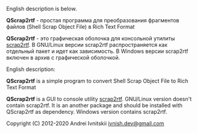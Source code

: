 English description is below.

**QScrap2rtf** - простая программа для преобразования фрагментов файлов 
(Shell Scrap Object File) в Rich Text Format

**QScrap2rtf** - это графическая оболочка для консольной утилиты [scrap2rtf](https://github.com/ivnish/scrap2rtf).
В GNU/Linux версии scrap2rtf распространяется как отдельный пакет и идет как 
зависимость. В Windows версии scrap2rtf включен в архив с графической оболочкой.

English description:

**QScrap2rtf** is a simple program to convert Shell Scrap Object File to Rich 
Text Format

**QScrap2rtf** is a GUI to console utility [scrap2rtf](https://github.com/ivnish/scrap2rtf).
GNU/Linux version doesn't contain scrap2rtf. It is an another package and should
be installed with QScrap2rtf as dependency. Windows version contains scrap2rtf.

Copyright (C) 2012-2020 Andrei Ivnitskii <ivnish.dev@gmail.com>

